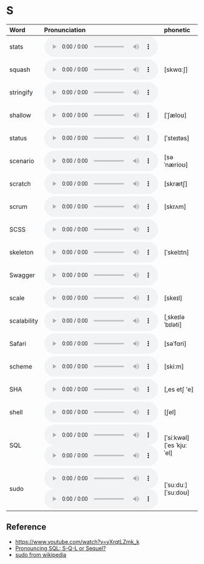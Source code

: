 
# S

| Word  | Pronunciation | phonetic |
| :-- | :-- | :-- |
| stats | <audio src="/awesome-pronunciation/public/audio/stats.mp3" controls="controls" controlslist="nodownload"></audio> |  |
| squash | <audio src="/awesome-pronunciation/public/audio/squash.mp3" controls="controls" controlslist="nodownload"></audio> | [skwɑːʃ] |
| stringify | <audio src="/awesome-pronunciation/public/audio/stringify.mp3" controls="controls" controlslist="nodownload"></audio> |  |
| shallow | <audio src="/awesome-pronunciation/public/audio/shallow.mp3" controls="controls" controlslist="nodownload"></audio> | [ˈʃæloʊ] |
| status | <audio src="/awesome-pronunciation/public/audio/status.mp3" controls="controls" controlslist="nodownload"></audio> | [ˈsteɪtəs] |
| scenario | <audio src="/awesome-pronunciation/public/audio/scenario.mp3" controls="controls" controlslist="nodownload"></audio> | [səˈnærioʊ] |
| scratch | <audio src="/awesome-pronunciation/public/audio/scratch.mp3" controls="controls" controlslist="nodownload"></audio> | [skrætʃ] |
| scrum | <audio src="/awesome-pronunciation/public/audio/scrum.mp3" controls="controls" controlslist="nodownload"></audio> | [skrʌm] |
| SCSS | <audio src="/awesome-pronunciation/public/audio/SCSS.mp3" controls="controls" controlslist="nodownload"></audio> |  |
| skeleton | <audio src="/awesome-pronunciation/public/audio/skeleton.mp3" controls="controls" controlslist="nodownload"></audio> | [ˈskelɪtn] |
| Swagger | <audio src="/awesome-pronunciation/public/audio/Swagger.mp3" controls="controls" controlslist="nodownload"></audio> |  |
| scale | <audio src="/awesome-pronunciation/public/audio/scale.mp3" controls="controls" controlslist="nodownload"></audio> | [skeɪl] |
| scalability | <audio src="/awesome-pronunciation/public/audio/scalability.mp3" controls="controls" controlslist="nodownload"></audio> | [ˌskeɪləˈbɪləti] |
| Safari | <audio src="/awesome-pronunciation/public/audio/Safari.mp3" controls="controls" controlslist="nodownload"></audio> | [səˈfɑri] |
| scheme | <audio src="/awesome-pronunciation/public/audio/scheme.mp3" controls="controls" controlslist="nodownload"></audio> | [skiːm] |
| SHA | <audio src="/awesome-pronunciation/public/audio/SHA.mp3" controls="controls" controlslist="nodownload"></audio> | [,es etʃ 'e] |
| shell | <audio src="/awesome-pronunciation/public/audio/shell.mp3" controls="controls" controlslist="nodownload"></audio> | [ʃel] |
| SQL | <audio src="/awesome-pronunciation/public/audio/SQL-0.mp3" controls="controls" controlslist="nodownload"></audio><br/><audio src="/awesome-pronunciation/public/audio/SQL-1.mp3" controls="controls" controlslist="nodownload"></audio> | [ˈsiːkwəl]<br/>[ˈes ˈkjuː ˈel] |
| sudo | <audio src="/awesome-pronunciation/public/audio/sudo-0.mp3" controls="controls" controlslist="nodownload"></audio><br/><audio src="/awesome-pronunciation/public/audio/sudo-1.mp3" controls="controls" controlslist="nodownload"></audio> | [ˈsuːduː]<br/>[ˈsuːdoʊ] |

## Reference

- https://www.youtube.com/watch?v=yXrqtLZmk_k
- [Pronouncing SQL: S-Q-L or Sequel?](http://patorjk.com/blog/2012/01/26/pronouncing-sql-s-q-l-or-sequel/)
- [sudo from wikipedia](https://en.wikipedia.org/wiki/Sudo)
